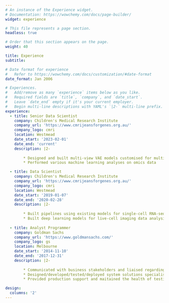 ```yaml
---
# An instance of the Experience widget.
# Documentation: https://wowchemy.com/docs/page-builder/
widget: experience

# This file represents a page section.
headless: true

# Order that this section appears on the page.
weight: 40

title: Experience
subtitle:

# Date format for experience
#   Refer to https://wowchemy.com/docs/customization/#date-format
date_format: Jan 2006

# Experiences.
#   Add/remove as many `experience` items below as you like.
#   Required fields are `title`, `company`, and `date_start`.
#   Leave `date_end` empty if it's your current employer.
#   Begin multi-line descriptions with YAML's `|2-` multi-line prefix.
experience:
  - title: Senior Data Scientist
    company: Children's Medical Research Institute
    company_url: 'https://www.cmrijeansforgenes.org.au/'
    company_logo: cmri
    location: Westmead
    date_start: '2023-02-01'
    date_end: 'current'
    description: |2-
        
        * Designed and built multi-view VAE models customised for multi-omic data integration
        * Performed various machine learning analyses on omics data

  - title: Data Scientist
    company: Children's Medical Research Institute
    company_url: 'https://www.cmrijeansforgenes.org.au/'
    company_logo: cmri
    location: Westmead
    date_start: '2019-01-07'
    date_end: '2020-02-28'
    description: |2-
        
        * Built pipelines using existing models for single-cell RNA-seq analysis in mouse developmental biology
        * Built deep learning models for live-cell imaging data analysis
        
  - title: Analyst Programmer
    company: Goldman Sachs
    company_url: 'https://www.goldmansachs.com/'
    company_logo: gs
    location: Melbourne
    date_start: '2014-11-10'
    date_end: '2017-12-31'
    description: |2-
        
        * Communicated with business stakeholders and liaised regarding project scope with ongoing updates
        * Designed/developed/tested/deployed system solutions specialised in Goldman Sachs Electronic Trading (GSET)business flow
        * Provided production support and maitained the health of testing environment

design:
  columns: '2'
---
```

